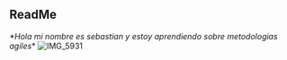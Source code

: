 ## ReadMe
_*Hola mi nombre es sebastian y estoy aprendiendo sobre metodologias agiles_*
![IMG_5931](https://github.com/user-attachments/assets/50ae5705-5ba1-425d-8a2a-85b71d5b0434)

